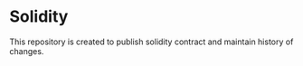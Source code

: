 # Solidity
This repository is created to publish solidity contract and maintain history of changes.

